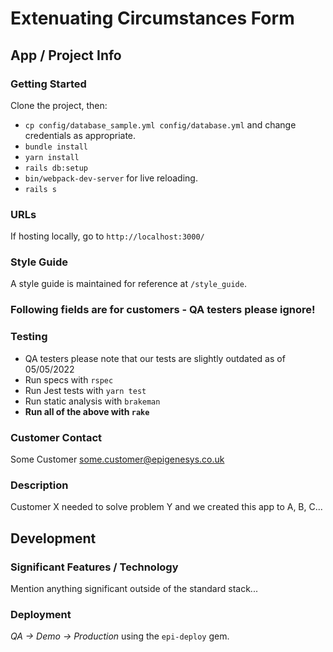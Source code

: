 # Extenuating Circumstances Form
## App / Project Info

### Getting Started
Clone the project, then:
* `cp config/database_sample.yml config/database.yml` and change credentials as appropriate.
* `bundle install`
* `yarn install`
* `rails db:setup`
* `bin/webpack-dev-server` for live reloading.
* `rails s`

### URLs
If hosting locally, go to `http://localhost:3000/`

### Style Guide
A style guide is maintained for reference at `/style_guide`.

### Following fields are for customers - QA testers please ignore!
### Testing
* QA testers please note that our tests are slightly outdated as of 05/05/2022
* Run specs with `rspec`
* Run Jest tests with `yarn test`
* Run static analysis with `brakeman`
* **Run all of the above with `rake`**

### Customer Contact
Some Customer <some.customer@epigenesys.co.uk>

### Description
Customer X needed to solve problem Y and we created this app to A, B, C...

## Development

### Significant Features / Technology
Mention anything significant outside of the standard stack...

### Deployment
*QA -> Demo -> Production* using the `epi-deploy` gem.
